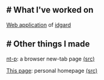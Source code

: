 ## \# What I've worked on

[Web application](https://my.idgard.de) of [idgard](https://www.idgard.de/)

## \# Other things I made

[nt-p](https://julianelda.gitlab.io/nt-p): a browser new-tab page [(src)](https://gitlab.com/JulianElda/nt-p)

[This page](https://julianelda.gitlab.io/about/): personal homepage [(src)](https://gitlab.com/JulianElda/about)
